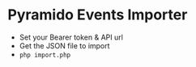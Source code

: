 # Pyramido Events Importer

- Set your Bearer token & API url
- Get the JSON file to import
- `php import.php`
